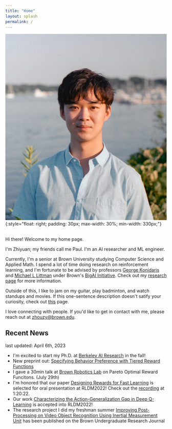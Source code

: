 ```yaml
---
title: "Home"
layout: splash
permalink: /
---
```


![Zhiyuan Paul Zhou](./images/profile.JPG)
{:style="float: right; padding: 30px; max-width: 30%; min-width: 330px;"}

<br/>
Hi there! Welcome to my home page. 

I'm Zhiyuan; my friends call me Paul. I'm an AI researcher and ML engineer.

Currently, I'm a senior at Brown University studying Computer Science and Applied Math. I spend a lot of time doing research on reinforcement learning, and I'm fortunate to be advised by professors [George Konidaris](https://cs.brown.edu/people/gdk/) and [Michael L Littman](https://www.littmania.com) under Brown's [BigAI Initiative](http://bigai.cs.brown.edu). Check out my [research page](/research/) for more information.

Outside of this, I like to jam on my guitar, play badminton, and watch standups and movies. If this one-sentence description doesn't satify your curiosity, check out [this](/personal/) page.

I love connecting with people. If you'd like to get in contact with me, please reach out at [zhouzy@brown.edu](mailto:zhouzy@brown.edu).

## Recent News
last updated: April 6th, 2023
- I'm excited to start my Ph.D. at [Berkeley AI Research](https://bair.berkeley.edu) in the fall!
- New preprint out: [Specifying Behavior Preference with Tiered Reward Functions](https://arxiv.org/abs/2212.03733)
- I gave a 30min talk at [Brown Robotics Lab](http://robotics.cs.brown.edu) on Pareto Optimal Reward Funcitons. (July 29th)
- I'm honored that our paper [Designing Rewards for Fast Learning](https://arxiv.org/abs/2205.15400?context=cs.AI) is selected for oral presentation at RLDM2022! Check out the [recording](https://brown.hosted.panopto.com/Panopto/Pages/Viewer.aspx?id=7adfa2ab-3dde-46ab-b69e-aea800efe5ef) at 1:20:22.
- Our work [Characterizing the Action-Generalization Gap in Deep Q-Learning](https://arxiv.org/abs/2205.05588) is accepted into RLDM2022!
- The research project I did my freshman summer [Improving Post-Processing on Video Object Recognition Using Inertial Measurement Unit](https://brownresearchclub.weebly.com/spring-2022.html) has been published on the Brown Undergraduate Research Journal